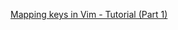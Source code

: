 [Mapping keys in Vim - Tutorial (Part 1)](https://vim.fandom.com/wiki/Mapping_keys_in_Vim_-_Tutorial_(Part_1))

